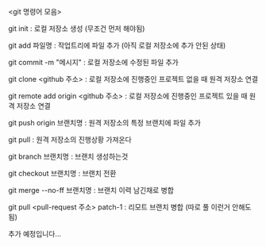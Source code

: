 <git 명령어 모음>

git init : 로컬 저장소 생성 (무조건 먼저 해야됨)

git add 파일명 : 작업트리에 파일 추가 (아직 로컬 저장소에 추가 안된 상태)

git commit -m "메시지" : 로컬 저장소에 수정된 파일 추가

git clone <github 주소> : 로컬 저장소에 진행중인 프로젝트 없을 때 원격 저장소 연결

git remote add origin <github 주소> : 로컬 저장소에 진행중인 프로젝트 있을 때 원격 저장소 연결

git push origin 브랜치명 : 원격 저장소의 특정 브랜치에 파일 추가

git pull : 원격 저장소의 진행상황 가져온다

git branch 브랜치명 : 브랜치 생성하는것

git checkout 브랜치명 : 브랜치 전환

git merge --no-ff 브랜치명 : 브랜치 이력 남긴채로 병합

git pull <pull-request 주소> patch-1 : 리모트 브랜치 병합 (따로 풀 이런거 안해도 됨)

추가 예정입니다...
